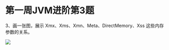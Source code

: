 # 第一周JVM进阶第3题

3、画一张图，展示 Xmx、Xms、Xmn、Meta、DirectMemory、Xss 这些内存参数的关系。

![](https://p6.music.126.net/obj/wo3DlcOGw6DClTvDisK1/10918420912/5492/2c6e/fba3/03b56e8e75634c0f1f13b315e760b632.jpg)

